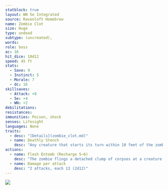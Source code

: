```yaml
---
statblock: true
layout: WN 5e Integrated
source: Ravenloft Homebrew
name: Zombie Clot
size: Huge
type: undead
subtype: (uncreated),
words: 
role: boss
ac: 16
hit_dice: 10d12
speed: 45 ft
stats:
  - Save: 9
  - Instinct: 5
  - Morale: 7
  - dc: 16
skillsaves:
  - Attack: +8
  - 5e: +4
  - WN: +2
debilitations: 
resistances:
immunities: Poison, shock
senses: Lifesight
languages: None
traits:
  - desc: "[Details](zombie_clot.md)"
  - name: Deathly Stench
    desc: "Any creature that starts its turn within 10 feet of the zombie must succeed on a CON ST or take 9 (2d8) poison damage and be [poisoned](https://5e.tools/conditionsdiseases.html#poisoned_phb) until the start of the creature's next turn. 2 pt."
actions:
  - name: Flesh Entomb (Recharge 5–6)
    desc: "The zombie flings a detached clump of corpses at a creature it can see within 30 feet of it. The target must succeed on a STR ST or take 16 (3d10) bludgeoning damage, and if the target is a Large or smaller creature, it becomes entombed in dead flesh. A creature entombed in the dead flesh is [restrained](https://5e.tools/conditionsdiseases.html#restrained_phb), has total cover against attacks and other effects outside the dead flesh, and takes 7 (2d6) necrotic damage at the start of each of its turns. The creature can be freed if the dead flesh is destroyed. The dead flesh is a Large object with AC 10, 25 hit points, and immunity to poison and psychic damage. 2 pt."
  - name: Damage per attack
    desc: "2 attacks, each 13 (2d12)"
---
```


![](https://dndink.com/dragon-magazine/wp-content/uploads/2022/06/Zombie-Clot.jpg)